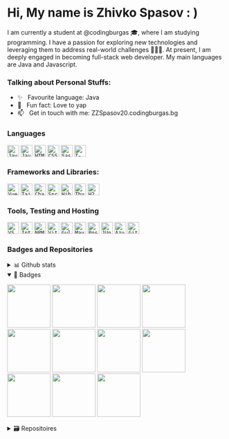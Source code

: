 <h1 align = "left">Hi, My name is Zhivko Spasov : )</h1>
I am currently a student at <a style = "text-decoration: none;"  href="https://github.com/codingburgas">@codingburgas</a> 🎓, where I am studying programming. I have a passion for exploring new technologies and leveraging them to address real-world challenges 👨🏻‍💻. At present, I am deeply engaged in becoming full-stack web developer. My main languages are Java and Javascript.

### Talking about Personal Stuffs:
- ✨ &nbsp; Favourite language: Java
- 🙂 &nbsp; Fun fact: Love to yap
- 📫 &nbsp; Get in touch with me: ZZSpasov20.codingburgas.bg

### Languages
<code><img height="27" src="https://img.shields.io/badge/java-%23ED8B00.svg?style=for-the-badge&logo=openjdk&logoColor=white" alt="Java"></code>
<code><img height="27" src="https://img.shields.io/badge/javascript-%23323330.svg?style=for-the-badge&logo=javascript&logoColor=%23F7DF1E" alt="Javascipt"></code>
<code><img height="27" src="https://img.shields.io/badge/html5-%23E34F26.svg?style=for-the-badge&logo=html5&logoColor=white" alt="HTML"></code>
<code><img height="27" src="https://img.shields.io/badge/css3-%231572B6.svg?style=for-the-badge&logo=css3&logoColor=white" alt="CSS"></code>
<code><img height="27" src="https://img.shields.io/badge/SASS-hotpink.svg?style=for-the-badge&logo=SASS&logoColor=white" alt="Sass"></code>
<code><img height="27" src="https://github.com/user-attachments/assets/088eb823-b8ef-4d54-bdb6-01abbc348b71" alt="T-SQL"></code>


### Frameworks and Libraries:
<code><img height="27" src="https://img.shields.io/badge/vuejs-%2335495e.svg?style=for-the-badge&logo=vuedotjs&logoColor=%234FC08D" alt="Vue"></code>
<code><img height="27" src="https://img.shields.io/badge/tailwindcss-%2338B2AC.svg?style=for-the-badge&logo=tailwind-css&logoColor=white" alt="Tailwind"></code>
<code><img height="27" src="https://img.shields.io/badge/chart.js-F5788D.svg?style=for-the-badge&logo=chart.js&logoColor=white" alt="Chart.js"></code>
<code><img height="27" src="https://img.shields.io/badge/spring-%236DB33F.svg?style=for-the-badge&logo=spring&logoColor=white" alt="Spring"></code>
<code><img height="27" src="https://img.shields.io/badge/Hibernate-59666C?style=for-the-badge&logo=Hibernate&logoColor=white" alt="Hibernate"></code>
<code><img height="27" src="https://img.shields.io/badge/Thymeleaf-%23005C0F.svg?style=for-the-badge&logo=Thymeleaf&logoColor=white" alt="Thymeleaf"></code>
<code><img height="27" src="https://github.com/user-attachments/assets/2675e2f5-64d2-4b56-a81b-2990d0262ac0" alt="H2 database"></code>

### Tools, Testing and Hosting
<code><img height="27" src="https://img.shields.io/badge/Visual%20Studio%20Code-0078d7.svg?style=for-the-badge&logo=visual-studio-code&logoColor=white" alt="VS CODE"></code>
<code><img height="27" src="https://img.shields.io/badge/IntelliJIDEA-000000.svg?style=for-the-badge&logo=intellij-idea&logoColor=white" alt="Intellij idea"></code>
<code><img height="27" src="https://img.shields.io/badge/NPM-%23CB3837.svg?style=for-the-badge&logo=npm&logoColor=white" alt="NPM"></code>
<code><img height="27" src="https://img.shields.io/badge/vite-%23646CFF.svg?style=for-the-badge&logo=vite&logoColor=white" alt="Vite"></code>
<code><img height="27" src="https://img.shields.io/badge/GULP-%23CF4647.svg?style=for-the-badge&logo=gulp&logoColor=white" alt="Gulp"></code>
<code><img height="27" src="https://img.shields.io/badge/Apache%20Maven-C71A36?style=for-the-badge&logo=Apache%20Maven&logoColor=white" alt="Maven"></code>
<code><img height="27" src="https://img.shields.io/badge/Postman-FF6C37?style=for-the-badge&logo=postman&logoColor=white" alt="Postman"></code>
<code><img height="27" src="https://github.com/user-attachments/assets/45cb79be-f9dd-49bb-a987-28e3da650d6f" alt="JUnit"></code>
<code><img height="27" src="https://img.shields.io/badge/azure-%230072C6.svg?style=for-the-badge&logo=microsoftazure&logoColor=white" alt="Azure"></code>
<code><img height="27" src="https://img.shields.io/badge/git-%23F05033.svg?style=for-the-badge&logo=git&logoColor=white" alt="Git"></code>





### Badges and Repositories
<details>
  <summary>📊 Github stats</summary>
  <a href="https://git.io/streak-stats"><img src="https://github-readme-stats.vercel.app/api?username=zzspasov20&show_icons=true&theme=tokyonight"/></a>
  <br>
  <a href="https://git.io/streak-stats"><img src="https://github-readme-stats.vercel.app/api/top-langs/?username=zzspasov20&layout=compact&theme=tokyonight"/></a>
  
</details>
<details open>
<summary>🔰 Badges</summary>

<a href = "https://www.credly.com/badges/c012e9e0-73b3-49f6-92da-11cce37afcfa/public_url"><img src = "https://images.credly.com/size/340x340/images/86bff777-939c-42c5-9a09-44b9bf635eba/_ITS-Badges-Cloud-Comput.png" width = "100px" height = "100px"></a>
<a href = "https://www.credly.com/badges/4de67fb5-335a-42b0-86f3-c6a180ace4e5/public_url"><img src = "https://images.credly.com/size/340x340/images/267a8b92-df48-41f1-9473-a0dae752310e/ITS-Badges_Software-Development_1200px.png" width = "100px" height = "100px"></a>
<a href = "https://www.credly.com/badges/e21538fe-c43c-4586-b7bd-253de9a57f49/public_url"><img src = "https://images.credly.com/size/340x340/images/49a492cd-5f72-4c9d-aafa-06649e4853fb/MicrosoftTeams-image__5_.png" width = "100px" height = "100px"></a>
<a href = "https://www.credly.com/badges/488f41e1-05a4-40dc-8898-1539495f7de9/public_url"><img src = "https://images.credly.com/size/340x340/images/2210b6fe-0eda-415a-8aba-6c1400566728/ITS-Badges_Java_1200px.png" width = "100px" height = "100px"></a>
<a href = "https://www.credly.com/badges/96328348-1eb4-4c6f-9b14-65f504cfce4f/public_url"><img src = "https://images.credly.com/size/340x340/images/af8c6b4e-fc31-47c4-8dcb-eb7a2065dc5b/I2CS__1_.png" width = "100px" height = "100px"></a>
<a href = "https://www.credly.com/badges/2d46dcdb-fe3c-41e0-82e3-63913f4eeef0/public_url"><img src = "https://images.credly.com/size/340x340/images/b1395248-483c-48cd-b40d-7fe93837c37d/image.png" width = "100px" height = "100px"></a>
<a href = "https://www.credly.com/badges/827474e6-518c-44c3-9639-f14021d7c3ab/public_url"><img src = "https://images.credly.com/size/340x340/images/04e8034c-81f5-4f7f-ab23-e8b428c31ce9/ITE.png" width = "100px" height = "100px"></a>
<a href = "https://www.credly.com/badges/ef55531d-5452-4464-964f-242882434fe2/public_url"><img src = "https://images.credly.com/size/340x340/images/d0790dc7-5127-4262-a492-1b60030b0114/MOS_Excel.png" width = "100px" height = "100px"></a>
<a href = "https://www.credly.com/badges/63ec9df7-e135-47b7-a82a-3b701fff2a46/public_url"><img src = "https://images.credly.com/size/340x340/images/ef99b79e-fd54-4eb5-b2a4-bf17e92a4837/ITS-Badges_JavaScript_1200px.png" width = "100px" height = "100px"></a>
<a href = "https://www.credly.com/badges/8fbee751-c736-452e-8a03-44b0745f6822/public_url"><img src = "https://images.credly.com/size/340x340/images/241488f4-9110-41aa-804e-51a8f8ba430d/MTA-Introduction_to_Programming_Using_HTML_and_CSS-600x600.png" width = "100px" height = "100px"></a>
<a href = "https://www.credly.com/badges/4f422709-7876-4c9f-b702-d2d0417627b7/public_url"><img src = "https://images.credly.com/size/340x340/images/fd092703-61db-4e9f-9c7c-2211d44ca87d/MOS_Word.png" width = "100px" height = "100px"></a>
</details>

<details>
  <summary>🗃️ Repositoires</summary>
  

[![Neos](https://github-readme-stats.vercel.app/api/pin/?username=zypetkova20&repo=Neos)](https://github.com/ZYPetkova20/Neos)
[![Onsens](https://github-readme-stats.vercel.app/api/pin/?username=sysolakov20&repo=onsens)](https://github.com/SYSolakov20/onsens)
[![Historical-Geography-Project](https://github-readme-stats.vercel.app/api/pin/?username=zypetkova20&repo=Historical-Geography-Project)](https://github.com/ZYPetkova20/Historical-Geography-Project)
[![AQUA-theFishers](https://github-readme-stats.vercel.app/api/pin/?username=SMPonchev18&repo=AQUA-theFishers)](https://github.com/SMPonchev18/AQUA-theFishers)
</details>
